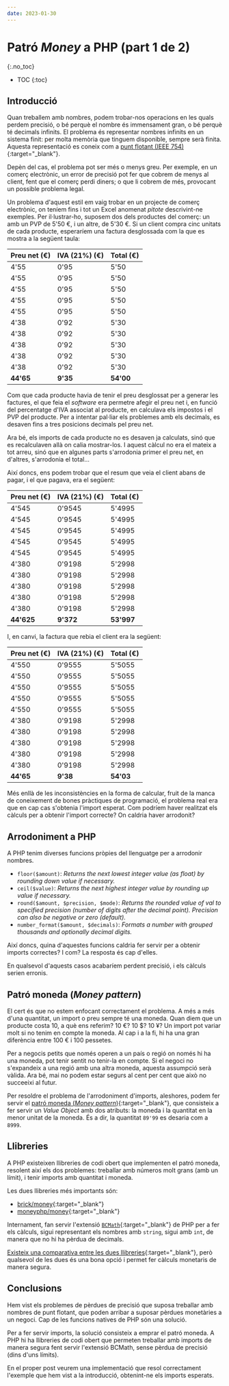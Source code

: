 ```yaml
---
date: 2023-01-30
---
```


# Patró _Money_ a PHP (part 1 de 2)
{:.no_toc}

* TOC
{:toc}

## Introducció

Quan treballem amb nombres, podem trobar-nos operacions en les quals perdem precisió, o bé perquè el nombre és
immensament gran, o bé perquè té decimals infinits. El problema és representar nombres infinits en un sistema finit: per
molta memòria que tinguem disponible, sempre serà finita. Aquesta representació es coneix com
a [punt flotant (IEEE 754)](https://en.wikipedia.org/wiki/IEEE_754){:target="_blank"}.

Depèn del cas, el problema pot ser més o menys greu. Per exemple, en un comerç electrònic, un error de precisió pot fer
que cobrem de menys al client, fent que el comerç perdi diners; o que li cobrem de més, provocant un possible problema
legal.

Un problema d'aquest estil em vaig trobar en un projecte de comerç electrònic, on teníem fins i tot un Excel anomenat
_pitote_ descrivint-ne exemples. Per il·lustrar-ho, suposem dos dels productes del comerç: un amb un PVP de 5'50 €, i un
altre, de 5'30 €. Si un client compra cinc unitats de cada producte, esperaríem una factura desglossada com la que es
mostra a la següent taula:

| Preu net (€) | IVA (21%) (€) | Total (€) |
|:--|:--|:--|
| 4'55 | 0'95 | 5'50 |
| 4'55 | 0'95 | 5'50 |
| 4'55 | 0'95 | 5'50 |
| 4'55 | 0'95 | 5'50 |
| 4'55 | 0'95 | 5'50 |
| 4'38 | 0'92 | 5'30 |
| 4'38 | 0'92 | 5'30 |
| 4'38 | 0'92 | 5'30 |
| 4'38 | 0'92 | 5'30 |
| 4'38 | 0'92 | 5'30 |
| **44'65** | **9'35** | **54'00** |

Com que cada producte havia de tenir el preu desglossat per a generar les factures, el que feia el _software_ era
permetre afegir el preu net i, en funció del percentatge d'IVA associat al producte, en calculava els impostos i el PVP
del producte. Per a intentar pal·liar els problemes amb els decimals, es desaven fins a tres posicions decimals pel preu
net.

Ara bé, els imports de cada producte no es desaven ja calculats, sinó que es recalculaven allà on calia mostrar-los. I
aquest càlcul no era el mateix a tot arreu, sinó que en algunes parts s'arrodonia primer el preu net, en d'altres,
s'arrodonia el total...

Així doncs, ens podem trobar que el resum que veia el client abans de pagar, i el que pagava, era el següent:

| Preu net (€) | IVA (21%) (€) | Total (€) |
|:--|:--|:--|
| 4'545 | 0'9545 | 5'4995 |
| 4'545 | 0'9545 | 5'4995 |
| 4'545 | 0'9545 | 5'4995 |
| 4'545 | 0'9545 | 5'4995 |
| 4'545 | 0'9545 | 5'4995 |
| 4'380 | 0'9198 | 5'2998 |
| 4'380 | 0'9198 | 5'2998 |
| 4'380 | 0'9198 | 5'2998 |
| 4'380 | 0'9198 | 5'2998 |
| 4'380 | 0'9198 | 5'2998 |
| **44'625** | **9'372** | **53'997** |

I, en canvi, la factura que rebia el client era la següent:

| Preu net (€) | IVA (21%) (€) | Total (€) |
|:--|:--|:--|
| 4'550 | 0'9555 | 5'5055 |
| 4'550 | 0'9555 | 5'5055 |
| 4'550 | 0'9555 | 5'5055 |
| 4'550 | 0'9555 | 5'5055 |
| 4'550 | 0'9555 | 5'5055 |
| 4'380 | 0'9198 | 5'2998 |
| 4'380 | 0'9198 | 5'2998 |
| 4'380 | 0'9198 | 5'2998 |
| 4'380 | 0'9198 | 5'2998 |
| 4'380 | 0'9198 | 5'2998 |
| **44'65** | **9'38** | **54'03** |

Més enllà de les inconsistències en la forma de calcular, fruit de la manca de coneixement de bones pràctiques de programació, el problema real era que en cap cas s'obtenia l'import esperat. Com podríem haver realitzat els càlculs per a obtenir l'import correcte? On caldria haver arrodonit?

## Arrodoniment a PHP

A PHP tenim diverses funcions pròpies del llenguatge per a arrodonir nombres.

- `floor($amount)`: _Returns the next lowest integer value (as float) by rounding down value if necessary._
- `ceil($value)`: _Returns the next highest integer value by rounding up value if necessary._
- `round($amount, $precision, $mode)`: _Returns the rounded value of val to specified precision (number of digits after the decimal point). Precision can also be negative or zero (default)._
- `number_format($amount, $decimals)`: _Formats a number with grouped thousands and optionally decimal digits._

Així doncs, quina d'aquestes funcions caldria fer servir per a obtenir imports correctes? I com? La resposta és cap
d'elles.

En qualsevol d'aquests casos acabaríem perdent precisió, i els càlculs serien erronis. 

## Patró moneda (_Money pattern_)

El cert és que no estem enfocant correctament el problema. A més a més d'una quantitat, un import o preu sempre té una
moneda. Quan diem que un producte costa 10, a què ens referim? 10 €? 10 $? 10 ¥? Un import pot variar molt si no tenim
en compte la moneda. Al cap i a la fi, hi ha una gran diferència entre 100 € i 100 pessetes.

Per a negocis petits que només operen a un país o regió on només hi ha una moneda, pot tenir sentit no tenir-la en
compte. Si el negoci no s'expandeix a una regió amb una altra moneda, aquesta assumpció serà vàlida. Ara bé, mai no
podem estar segurs al cent per cent que això no succeeixi al futur.

Per resoldre el problema de l'arrodoniment d'imports, aleshores, podem fer servir el [patró moneda (_Money
pattern_)](https://www.martinfowler.com/eaaCatalog/money.html){:target="_blank"}, que consisteix a fer servir un _Value Object_ amb dos
atributs: la moneda i la quantitat en la menor unitat de la moneda. És a dir, la quantitat `89'99` es desaria com
a `8999`.

## Llibreries

A PHP existeixen llibreries de codi obert que implementen el patró moneda, resolent així els dos problemes: treballar
amb números molt grans (amb un límit), i tenir imports amb quantitat i moneda.

Les dues llibreries més importants són:

- [brick/money](https://github.com/brick/money){:target="_blank"}
- [moneyphp/money](https://github.com/moneyphp/money){:target="_blank"}

Internament, fan servir l'extensió [`BCMath`](https://www.php.net/manual/en/book.bc.php){:target="_blank"} de PHP per a fer els càlculs,
sigui representant els nombres amb `string`, sigui amb `int`, de manera que no hi ha pèrdua de decimals.

[Existeix una comparativa entre les dues llibreries](https://github.com/brick/money/issues/28){:target="_blank"}, però qualsevol de les
dues és una bona opció i permet fer càlculs monetaris de manera segura.

## Conclusions

Hem vist els problemes de pèrdues de precisió que suposa treballar amb nombres de punt flotant, que poden arribar a
suposar pèrdues monetàries a un negoci. Cap de les funcions natives de PHP són una solució.

Per a fer servir imports, la solució consisteix a emprar el patró moneda. A PHP hi ha llibreries de codi obert que
permeten treballar amb imports de manera segura fent servir l'extensió BCMath, sense pèrdua de precisió (dins d'uns
límits).

En el proper post veurem una implementació que resol correctament l'exemple que hem vist a la introducció, obtenint-ne
els imports esperats.
